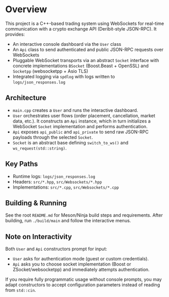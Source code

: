 # Overview

This project is a C++-based trading system using WebSockets for real-time communication with a crypto exchange API (Deribit-style JSON-RPC). It provides:

- An interactive console dashboard via the `User` class
- An `Api` class to send authenticated and public JSON-RPC requests over WebSockets
- Pluggable WebSocket transports via an abstract `Socket` interface with concrete implementations `BSocket` (Boost.Beast + OpenSSL) and `Socketpp` (websocketpp + Asio TLS)
- Integrated logging via `spdlog` with logs written to `logs/json_responses.log`

## Architecture
- `main.cpp` creates a `User` and runs the interactive dashboard.
- `User` orchestrates user flows (order placement, cancellation, market data, etc.). It constructs an `Api` instance, which in turn initializes a WebSocket `Socket` implementation and performs authentication.
- `Api` exposes `api_public` and `api_private` to send raw JSON-RPC payloads through the selected `Socket`.
- `Socket` is an abstract base defining `switch_to_ws()` and `ws_request(std::string)`.

## Key Paths
- Runtime logs: `logs/json_responses.log`
- Headers: `src/*.hpp`, `src/Websockets/*.hpp`
- Implementations: `src/*.cpp`, `src/Websockets/*.cpp`

## Building & Running
See the root `README.md` for Meson/Ninja build steps and requirements. After building, run `./build/main` and follow the interactive menus.

## Note on Interactivity
Both `User` and `Api` constructors prompt for input:
- `User` asks for authentication mode (guest or custom credentials).
- `Api` asks you to choose socket implementation (Boost or ZSocket/websocketpp) and immediately attempts authentication.

If you require fully programmatic usage without console prompts, you may adapt constructors to accept configuration parameters instead of reading from `std::cin`.